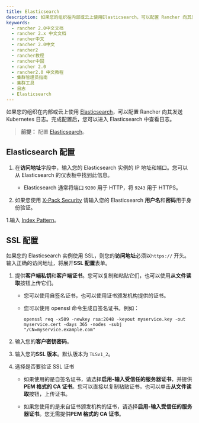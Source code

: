 ```yaml
---
title: Elasticsearch
description: 如果您的组织在内部或云上使用Elasticsearch，可以配置 Rancher 向其发送 Kubernetes 日志。完成配置后，您可以进入 Elasticsearch 中查看日志。
keywords:
  - rancher 2.0中文文档
  - rancher 2.x 中文文档
  - rancher中文
  - rancher 2.0中文
  - rancher2
  - rancher教程
  - rancher中国
  - rancher 2.0
  - rancher2.0 中文教程
  - 集群管理员指南
  - 集群工具
  - 日志
  - Elasticsearch
---
```


如果您的组织在内部或云上使用 [Elasticsearch](https://www.elastic.co/)，可以配置 Rancher 向其发送 Kubernetes 日志。完成配置后，您可以进入 Elasticsearch 中查看日志。

> **前提：** 配置 [Elasticsearch](https://www.elastic.co/guide/en/cloud/saas-release/ec-create-deployment.html)。

## Elasticsearch 配置

1. 在**访问地址**字段中，输入您的 Elasticsearch 实例的 IP 地址和端口。您可以从 Elasticsearch 的仪表板中找到此信息。

   - Elasticsearch 通常将端口 `9200` 用于 HTTP，将 `9243` 用于 HTTPS。

1. 如果您使用 [X-Pack Security](https://www.elastic.co/guide/en/x-pack/current/xpack-introduction.html) 请输入您的 Elasticsearch **用户名**和**密码**用于身份验证。

1.输入 [Index Pattern](https://www.elastic.co/guide/en/kibana/current/index-patterns.html)。

## SSL 配置

如果您的 Elasticsearch 实例使用 SSL，则您的**访问地址**必须以`https://` 开头。输入正确的访问地址，将展开**SSL 配置**表单。

1. 提供**客户端私钥**和**客户端证书**。您可以复制和粘贴它们，也可以使用**从文件读取**按钮上传它们。

   - 您可以使用自签名证书，也可以使用证书颁发机构提供的证书。

   - 您可以使用 openssl 命令生成自签名证书。例如：

     ```
     openssl req -x509 -newkey rsa:2048 -keyout myservice.key -out myservice.cert -days 365 -nodes -subj "/CN=myservice.example.com"
     ```

1. 输入您的**客户密钥密码**。

1. 输入您的**SSL 版本**。默认版本为 `TLSv1_2`。

1. 选择是否要验证 SSL 证书

   - 如果使用的是自签名证书，请选择**启用-输入受信任的服务器证书**，并提供 **PEM 格式的 CA 证书**。您可以直接以复制粘贴证书，也可以单击**从文件读取**按钮，上传证书。

   - 如果您使用的是来自证书颁发机构的证书，请选择**启用-输入受信任的服务器证书**。您无需提供**PEM 格式的 CA 证书**。
